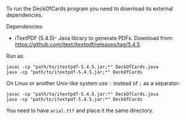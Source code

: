 To run the DeckOfCards program you need to download its external dependencies.

Dependencies:

 - iTextPDF (5.4.5)- Java library to generate PDFs.
   Download from: https://github.com/itext/itextpdf/releases/tag/5.4.5

Run as:

    javac -cp "path/to/itextpdf-5.4.5.jar;*" DeckOfCards.java
    java -cp "path/to/itextpdf-5.4.5.jar;*" DeckOfCards

On Linux or another Unix-like system use `:` instead of `;` as a separator:

    javac -cp "path/to/itextpdf-5.4.5.jar:*" DeckOfCards.java
    java -cp "path/to/itextpdf-5.4.5.jar:*" DeckOfCards


You need to have `arial.ttf` and place it the same directory.

